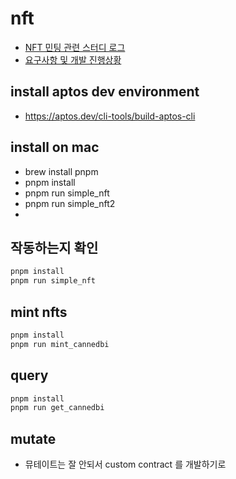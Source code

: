 
# nft

* [NFT 민팅 관련 스터디 로그](https://www.notion.so/NFT-48e37d5715df484192e91e0a8b992704)
* [요구사항 및 개발 진행상황](https://www.notion.so/NFT-dced78fccb294db0a20928abdd30c597)
 
## install aptos dev environment

* https://aptos.dev/cli-tools/build-aptos-cli

## install on mac

* brew install pnpm
* pnpm install
* pnpm run simple_nft
* pnpm run simple_nft2
* 
## 작동하는지 확인 

```bash
pnpm install
pnpm run simple_nft
```

## mint nfts

```bash
pnpm install
pnpm run mint_cannedbi
```


## query

```bash
pnpm install
pnpm run get_cannedbi
```

## mutate

* 뮤테이트는 잘 안되서 custom contract 를 개발하기로


